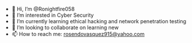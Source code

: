 - 👋 Hi, I’m @Ronightfire058
- 👀 I’m interested in Cyber Security
- 🌱 I’m currently learning ethical hacking and network penetration testing
- 💞️ I’m looking to collaborate on learning new 
- 📫 How to reach me: rosendovasquez915@yahoo.com

<!---
Ronightfire058/Ronightfire058 is a ✨ special ✨ repository because its `README.md` (this file) appears on your GitHub profile.
You can click the Preview link to take a look at your changes.
--->

